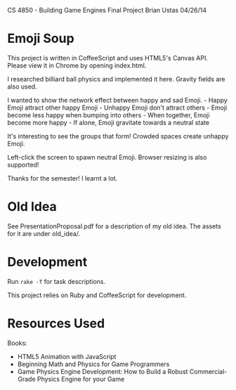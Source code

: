 CS 4850 - Building Game Engines
Final Project
Brian Ustas
04/26/14

# Emoji Soup

  This project is written in CoffeeScript and uses HTML5's Canvas API. Please
  view it in Chrome by opening index.html.

  I researched billiard ball physics and implemented it here. Gravity fields are
  also used.

  I wanted to show the network effect between happy and sad Emoji.
    - Happy Emoji attract other happy Emoji
    - Unhappy Emoji don't attract others
    - Emoji become less happy when bumping into others
    - When together, Emoji become more happy
    - If alone, Emoji gravitate towards a neutral state

  It's interesting to see the groups that form! Crowded spaces create unhappy
  Emoji.

  Left-click the screen to spawn neutral Emoji. Browser resizing is also
  supported!

  Thanks for the semester! I learnt a lot.

# Old Idea

  See PresentationProposal.pdf for a description of my old idea. The assets for
  it are under old_idea/.

# Development

  Run `rake -T` for task descriptions.

  This project relies on Ruby and CoffeeScript for development.

# Resources Used

  Books:
  - HTML5 Animation with JavaScript
  - Beginning Math and Physics for Game Programmers
  - Game Physics Engine Development: How to Build a Robust Commercial-Grade Physics Engine for your Game
